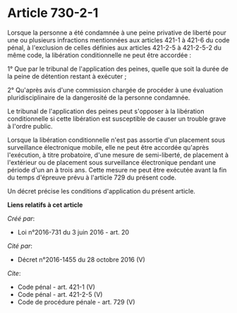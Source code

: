 # Article 730-2-1

Lorsque la personne a été condamnée à une peine privative de liberté pour une ou plusieurs infractions mentionnées aux
articles 421-1 à 421-6 du code pénal, à l'exclusion de celles définies aux articles 421-2-5 à 421-2-5-2 du même code, la
libération conditionnelle ne peut être accordée : 

1° Que par le tribunal de l'application des peines, quelle que soit la durée de la peine de détention restant à exécuter ; 

2° Qu'après avis d'une commission chargée de procéder à une évaluation pluridisciplinaire de la dangerosité de la personne
condamnée. 

Le tribunal de l'application des peines peut s'opposer à la libération conditionnelle si cette libération est susceptible de
causer un trouble grave à l'ordre public. 

Lorsque la libération conditionnelle n'est pas assortie d'un placement sous surveillance électronique mobile, elle ne peut
être accordée qu'après l'exécution, à titre probatoire, d'une mesure de semi-liberté, de placement à l'extérieur ou de
placement sous surveillance électronique pendant une période d'un an à trois ans. Cette mesure ne peut être exécutée avant la
fin du temps d'épreuve prévu à l'article 729 du présent code. 

Un décret précise les conditions d'application du présent article.

**Liens relatifs à cet article**

_Créé par_:

  - Loi n°2016-731 du 3 juin 2016 - art. 20

_Cité par_:

  - Décret n°2016-1455 du 28 octobre 2016 (V)

_Cite_:

  - Code pénal - art. 421-1 (V)
  - Code pénal - art. 421-2-5 (V)
  - Code de procédure pénale - art. 729 (V)
